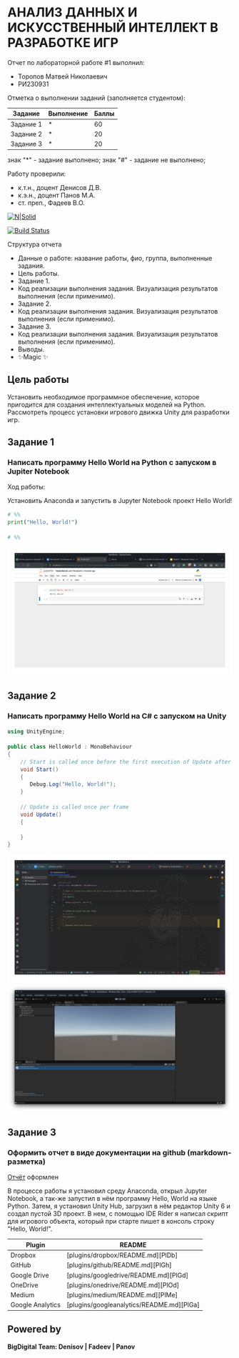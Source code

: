 # АНАЛИЗ ДАННЫХ И ИСКУССТВЕННЫЙ ИНТЕЛЛЕКТ В РАЗРАБОТКЕ ИГР

Отчет по лабораторной работе #1 выполнил:

- Торопов Матвей Николаевич
- РИ230931

Отметка о выполнении заданий (заполняется студентом):

| Задание | Выполнение | Баллы |
| ------ | ------ | ------ |
| Задание 1 | * | 60 |
| Задание 2 | * | 20 |
| Задание 3 | * | 20 |

знак "*" - задание выполнено; знак "#" - задание не выполнено;

Работу проверили:

- к.т.н., доцент Денисов Д.В.
- к.э.н., доцент Панов М.А.
- ст. преп., Фадеев В.О.

[![N|Solid](https://cldup.com/dTxpPi9lDf.thumb.png)](https://nodesource.com/products/nsolid)

[![Build Status](https://travis-ci.org/joemccann/dillinger.svg?branch=master)](https://travis-ci.org/joemccann/dillinger)

Структура отчета

- Данные о работе: название работы, фио, группа, выполненные задания.
- Цель работы.
- Задание 1.
- Код реализации выполнения задания. Визуализация результатов выполнения (если применимо).
- Задание 2.
- Код реализации выполнения задания. Визуализация результатов выполнения (если применимо).
- Задание 3.
- Код реализации выполнения задания. Визуализация результатов выполнения (если применимо).
- Выводы.
- ✨Magic ✨

## Цель работы

Установить необходимое программное обеспечение, которое пригодится для создания интеллектуальных моделей на Python. Рассмотреть процесс установки игрового движка Unity для разработки игр.

## Задание 1

### Написать программу Hello World на Python с запуском в Jupiter Notebook

Ход работы:

Установить Anaconda и запустить в Jupyter Notebook проект Hello World!

```py
# %%
print("Hello, World!")

# %%
```

![hello-world-anaconda-ipynb](hello-world-anaconda-ipynb.png)

## Задание 2

### Написать программу Hello World на C# с запуском на Unity

```cs
using UnityEngine;

public class HelloWorld : MonoBehaviour
{
    // Start is called once before the first execution of Update after the MonoBehaviour is created
    void Start()
    {
       Debug.Log("Hello, World!"); 
    }

    // Update is called once per frame
    void Update()
    {
        
    }
}
```

![hello-world-rider-project](hello-world-rider-project.png)
![hello-world-unity-scene](hello-world-unity-scene.png)

## Задание 3

### Оформить отчет в виде документации на github (markdown-разметка)

[Отчёт](https://github.com/Philainel/DA_in-GameDev-lab1) оформлен

В процессе работы я установил среду Anaconda, открыл Jupyter Notebook, а так-же запустил в нём программу Hello, World на языке Python. Затем, я установил Unity Hub, загрузил в нём редактор Unity 6 и создал пустой 3D проект. В нем, с помощью IDE Rider я написал скрипт для игрового объекта, который при старте пишет в консоль строку "Hello, World!".

| Plugin | README |
| ------ | ------ |
| Dropbox | [plugins/dropbox/README.md][PlDb] |
| GitHub | [plugins/github/README.md][PlGh] |
| Google Drive | [plugins/googledrive/README.md][PlGd] |
| OneDrive | [plugins/onedrive/README.md][PlOd] |
| Medium | [plugins/medium/README.md][PlMe] |
| Google Analytics | [plugins/googleanalytics/README.md][PlGa] |

## Powered by

**BigDigital Team: Denisov | Fadeev | Panov**
